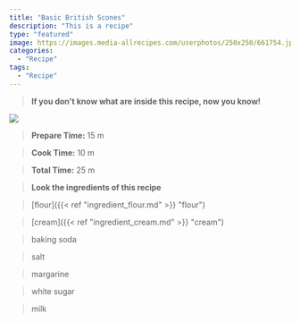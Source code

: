 ```yaml
---
title: "Basic British Scones"
description: "This is a recipe"
type: "featured"
image: https://images.media-allrecipes.com/userphotos/250x250/661754.jpg
categories: 
  - "Recipe"
tags: 
  - "Recipe"
---
```



>**If you don't know what are inside this recipe, now you know!**

![](../images/Recipes-Banner.jpg)
> **Prepare Time:** 15 m


> **Cook Time:** 10 m


> **Total Time:** 25 m

> **Look the ingredients of this recipe**

> [flour]({{< ref "ingredient_flour.md" >}} "flour")

> [cream]({{< ref "ingredient_cream.md" >}} "cream")

> baking soda

> salt

> margarine

> white sugar

> milk


